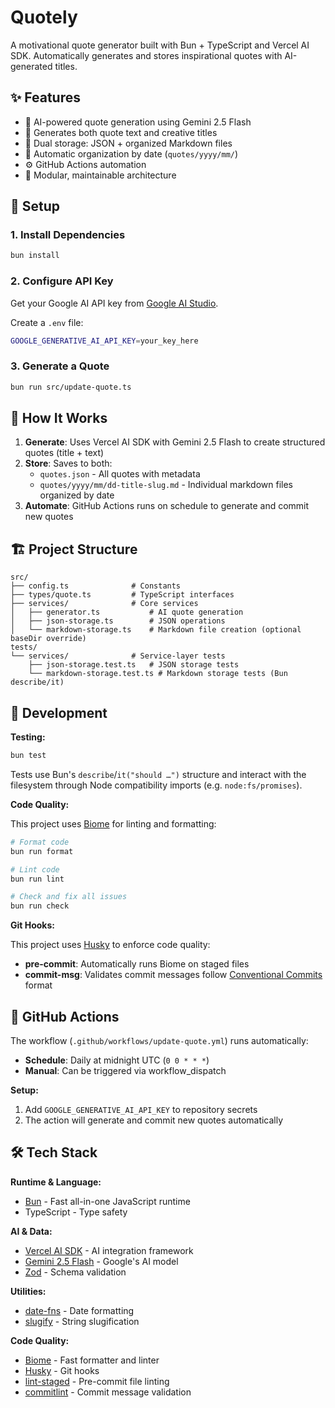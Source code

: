 # Quotely

A motivational quote generator built with Bun + TypeScript and Vercel AI SDK. Automatically generates and stores
inspirational quotes with AI-generated titles.

## ✨ Features

- 🤖 AI-powered quote generation using Gemini 2.5 Flash
- 📝 Generates both quote text and creative titles
- 💾 Dual storage: JSON + organized Markdown files
- 📅 Automatic organization by date (`quotes/yyyy/mm/`)
- ⚙️ GitHub Actions automation
- 🎯 Modular, maintainable architecture

## 🚀 Setup

### 1. Install Dependencies

```bash
bun install
```

### 2. Configure API Key

Get your Google AI API key from [Google AI Studio](https://aistudio.google.com/apikey).

Create a `.env` file:

```bash
GOOGLE_GENERATIVE_AI_API_KEY=your_key_here
```

### 3. Generate a Quote

```bash
bun run src/update-quote.ts
```

## 📁 How It Works

1. **Generate**: Uses Vercel AI SDK with Gemini 2.5 Flash to create structured quotes (title + text)
2. **Store**: Saves to both:
    - `quotes.json` - All quotes with metadata
    - `quotes/yyyy/mm/dd-title-slug.md` - Individual markdown files organized by date
3. **Automate**: GitHub Actions runs on schedule to generate and commit new quotes

## 🏗️ Project Structure

```
src/
├── config.ts              # Constants
├── types/quote.ts         # TypeScript interfaces
├── services/              # Core services
│   ├── generator.ts           # AI quote generation
│   ├── json-storage.ts        # JSON operations
│   └── markdown-storage.ts    # Markdown file creation (optional baseDir override)
tests/
└── services/              # Service-layer tests
    ├── json-storage.test.ts   # JSON storage tests
    └── markdown-storage.test.ts # Markdown storage tests (Bun describe/it)
```

## 🧪 Development

**Testing:**

```bash
bun test
```

Tests use Bun's `describe`/`it("should …")` structure and interact with the filesystem through Node compatibility
imports (e.g. `node:fs/promises`).

**Code Quality:**

This project uses [Biome](https://biomejs.dev) for linting and formatting:

```bash
# Format code
bun run format

# Lint code
bun run lint

# Check and fix all issues
bun run check
```

**Git Hooks:**

This project uses [Husky](https://typicode.github.io/husky/) to enforce code quality:

- **pre-commit**: Automatically runs Biome on staged files
- **commit-msg**: Validates commit messages follow [Conventional Commits](https://conventionalcommits.org/) format

## 🤖 GitHub Actions

The workflow (`.github/workflows/update-quote.yml`) runs automatically:

- **Schedule**: Daily at midnight UTC (`0 0 * * *`)
- **Manual**: Can be triggered via workflow_dispatch

**Setup:**

1. Add `GOOGLE_GENERATIVE_AI_API_KEY` to repository secrets
2. The action will generate and commit new quotes automatically

## 🛠️ Tech Stack

**Runtime & Language:**

- [Bun](https://bun.sh) - Fast all-in-one JavaScript runtime
- TypeScript - Type safety

**AI & Data:**

- [Vercel AI SDK](https://ai-sdk.dev) - AI integration framework
- [Gemini 2.5 Flash](https://ai.google.dev) - Google's AI model
- [Zod](https://zod.dev) - Schema validation

**Utilities:**

- [date-fns](https://date-fns.org) - Date formatting
- [slugify](https://github.com/simov/slugify) - String slugification

**Code Quality:**

- [Biome](https://biomejs.dev) - Fast formatter and linter
- [Husky](https://typicode.github.io/husky/) - Git hooks
- [lint-staged](https://github.com/lint-staged/lint-staged) - Pre-commit file linting
- [commitlint](https://commitlint.js.org/) - Commit message validation
